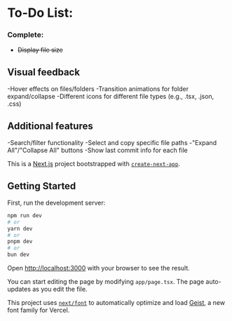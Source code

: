 # To-Do List:

### Complete:
- ~~Display file size~~

## Visual feedback
-Hover effects on files/folders
-Transition animations for folder expand/collapse
-Different icons for different file types (e.g., .tsx, .json, .css)

## Additional features
-Search/filter functionality
-Select and copy specific file paths
-"Expand All"/"Collapse All" buttons
-Show last commit info for each file


This is a [Next.js](https://nextjs.org) project bootstrapped with [`create-next-app`](https://nextjs.org/docs/app/api-reference/cli/create-next-app).

## Getting Started

First, run the development server:

```bash
npm run dev
# or
yarn dev
# or
pnpm dev
# or
bun dev
```

Open [http://localhost:3000](http://localhost:3000) with your browser to see the result.

You can start editing the page by modifying `app/page.tsx`. The page auto-updates as you edit the file.

This project uses [`next/font`](https://nextjs.org/docs/app/building-your-application/optimizing/fonts) to automatically optimize and load [Geist](https://vercel.com/font), a new font family for Vercel.
